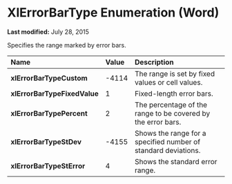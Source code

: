 
# XlErrorBarType Enumeration (Word)

 **Last modified:** July 28, 2015

Specifies the range marked by error bars.


|**Name**|**Value**|**Description**|
|:-----|:-----|:-----|
| **xlErrorBarTypeCustom**|-4114|The range is set by fixed values or cell values.|
| **xlErrorBarTypeFixedValue**|1|Fixed-length error bars.|
| **xlErrorBarTypePercent**|2|The percentage of the range to be covered by the error bars.|
| **xlErrorBarTypeStDev**|-4155|Shows the range for a specified number of standard deviations.|
| **xlErrorBarTypeStError**|4|Shows the standard error range.|
